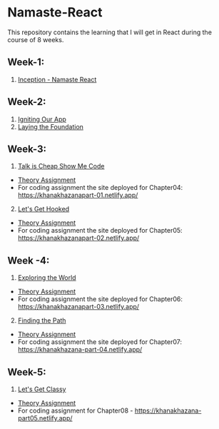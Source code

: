 # Namaste-React
This repository contains the learning that I will get in React during the course of 8 weeks.


## Week-1: 
1. <a href="https://github.com/DvbyDt/Namaste-React/tree/main/Inception">Inception - Namaste React</a>


## Week-2:
1. <a href="https://github.com/DvbyDt/Namaste-React/tree/main/Igniting%20Our%20App">Igniting Our App</a>
2. <a href="https://github.com/DvbyDt/Namaste-React/tree/main/Laying%20the%20Foundation">Laying the Foundation</a>

## Week-3:
1. <a href="https://github.com/DvbyDt/Namaste-React/tree/main/Talk%20is%20Cheap%20Show%20Me%20Code">Talk is Cheap Show Me Code</a>
- <a href="https://github.com/DvbyDt/Namaste-React/blob/main/Talk%20is%20Cheap%20Show%20Me%20Code/Assignment.md">Theory Assignment</a> 
- For coding assignment the site deployed for Chapter04: https://khanakhazanapart-01.netlify.app/

2. <a href="https://github.com/DvbyDt/Namaste-React/tree/main/Let's%20Get%20Hooked">Let's Get Hooked</a>
- <a href="https://github.com/DvbyDt/Namaste-React/blob/main/Let's%20Get%20Hooked/Assignment.md">Theory Assignment</a> 
- For coding assignment the site deployed for Chapter05: https://khanakhazanapart-02.netlify.app/

## Week -4:
1. <a href="https://github.com/DvbyDt/Namaste-React/tree/main/Exploring%20the%20World">Exploring the World</a>
- <a href="https://github.com/DvbyDt/Namaste-React/blob/main/Exploring%20the%20World/Assignment.md">Theory Assignment</a>
- For coding assignment the site deployed for Chapter06: https://khanakhazanapart-03.netlify.app/

2. <a href="https://github.com/DvbyDt/Namaste-React/tree/main/Finding%20the%20Path">Finding the Path</a>
- <a href="https://github.com/DvbyDt/Namaste-React/tree/main/Finding%20the%20Path/Assignment.md">Theory Assignment</a> 
- For coding assignment the site deployed for Chapter07: https://khanakhazana-part-04.netlify.app/


## Week-5:
1. <a href="https://github.com/DvbyDt/Namaste-React/tree/main/Let's%20Get%20Classy">Let's Get Classy</a>
- <a href="https://github.com/DvbyDt/Namaste-React/blob/main/Let's%20Get%20Classy/Assignment.md">Theory Assignment</a>
- For coding assignment for Chapter08 - https://khanakhazana-part05.netlify.app/
